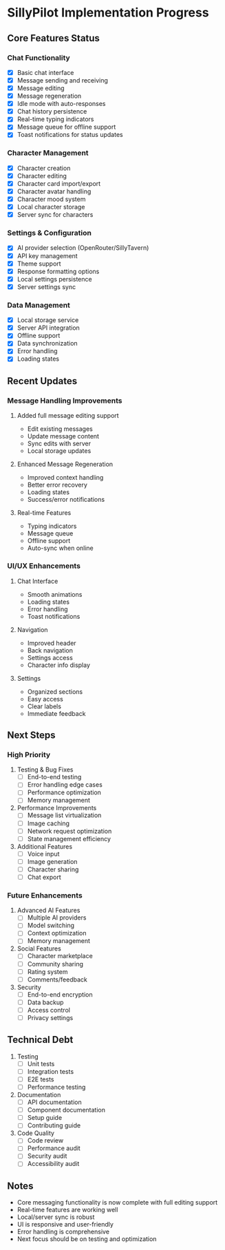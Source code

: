 # SillyPilot Implementation Progress

## Core Features Status

### Chat Functionality
- [x] Basic chat interface
- [x] Message sending and receiving
- [x] Message editing
- [x] Message regeneration
- [x] Idle mode with auto-responses
- [x] Chat history persistence
- [x] Real-time typing indicators
- [x] Message queue for offline support
- [x] Toast notifications for status updates

### Character Management
- [x] Character creation
- [x] Character editing
- [x] Character card import/export
- [x] Character avatar handling
- [x] Character mood system
- [x] Local character storage
- [x] Server sync for characters

### Settings & Configuration
- [x] AI provider selection (OpenRouter/SillyTavern)
- [x] API key management
- [x] Theme support
- [x] Response formatting options
- [x] Local settings persistence
- [x] Server settings sync

### Data Management
- [x] Local storage service
- [x] Server API integration
- [x] Offline support
- [x] Data synchronization
- [x] Error handling
- [x] Loading states

## Recent Updates

### Message Handling Improvements
1. Added full message editing support
   - Edit existing messages
   - Update message content
   - Sync edits with server
   - Local storage updates

2. Enhanced Message Regeneration
   - Improved context handling
   - Better error recovery
   - Loading states
   - Success/error notifications

3. Real-time Features
   - Typing indicators
   - Message queue
   - Offline support
   - Auto-sync when online

### UI/UX Enhancements
1. Chat Interface
   - Smooth animations
   - Loading states
   - Error handling
   - Toast notifications

2. Navigation
   - Improved header
   - Back navigation
   - Settings access
   - Character info display

3. Settings
   - Organized sections
   - Easy access
   - Clear labels
   - Immediate feedback

## Next Steps

### High Priority
1. Testing & Bug Fixes
   - [ ] End-to-end testing
   - [ ] Error handling edge cases
   - [ ] Performance optimization
   - [ ] Memory management

2. Performance Improvements
   - [ ] Message list virtualization
   - [ ] Image caching
   - [ ] Network request optimization
   - [ ] State management efficiency

3. Additional Features
   - [ ] Voice input
   - [ ] Image generation
   - [ ] Character sharing
   - [ ] Chat export

### Future Enhancements
1. Advanced AI Features
   - [ ] Multiple AI providers
   - [ ] Model switching
   - [ ] Context optimization
   - [ ] Memory management

2. Social Features
   - [ ] Character marketplace
   - [ ] Community sharing
   - [ ] Rating system
   - [ ] Comments/feedback

3. Security
   - [ ] End-to-end encryption
   - [ ] Data backup
   - [ ] Access control
   - [ ] Privacy settings

## Technical Debt
1. Testing
   - [ ] Unit tests
   - [ ] Integration tests
   - [ ] E2E tests
   - [ ] Performance testing

2. Documentation
   - [ ] API documentation
   - [ ] Component documentation
   - [ ] Setup guide
   - [ ] Contributing guide

3. Code Quality
   - [ ] Code review
   - [ ] Performance audit
   - [ ] Security audit
   - [ ] Accessibility audit

## Notes
- Core messaging functionality is now complete with full editing support
- Real-time features are working well
- Local/server sync is robust
- UI is responsive and user-friendly
- Error handling is comprehensive
- Next focus should be on testing and optimization
